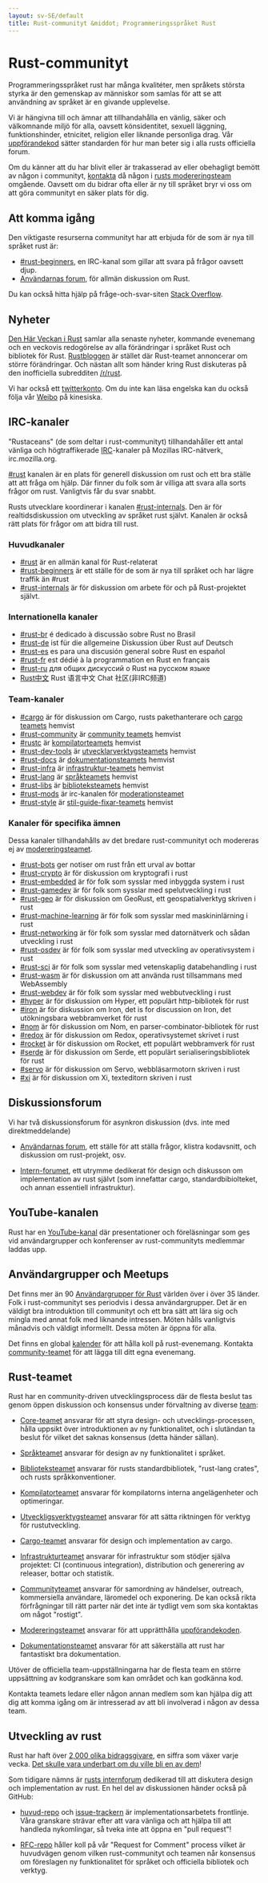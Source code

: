 ```yaml
---
layout: sv-SE/default
title: Rust-communityt &middot; Programmeringsspråket Rust
---
```


# Rust-communityt

Programmeringsspråket rust har många kvalitéter, men språkets
största styrka är den gemenskap av människor som samlas för att
se att användning av språket är en givande upplevelse.

Vi är hängivna till och ämnar att tillhandahålla en vänlig, säker
och välkomnande miljö för alla, oavsett könsidentitet, sexuell läggning,
funktionshinder, etnicitet, religion eller liknande personliga
drag. Vår [uppförandekod][coc] sätter standarden för hur man beter
sig i alla rusts officiella forum.

Om du känner att du har blivit eller är trakasserad av eller
obehagligt bemött av någon i communityt, [kontakta][mod_team_email]
då någon i [rusts modereringsteam][mod_team] omgående. Oavsett om
du bidrar ofta eller är ny till språket bryr vi oss om att göra
communityt en säker plats för dig.

[coc]: conduct.html
[mod_team_email]: mailto:rust-mods@rust-lang.org

## Att komma igång

Den viktigaste resurserna communityt har att erbjuda för de som
är nya till språket rust är:

- [#rust-beginners][beginners_irc], en IRC-kanal som gillar att
  svara på frågor oavsett djup.
- [Användarnas forum][users_forum], för allmän diskussion om Rust.

Du kan också hitta hjälp på fråge-och-svar-siten [Stack Overflow][stack_overflow].

[stack_overflow]: https://stackoverflow.com/questions/tagged/rust

## Nyheter

[Den Här Veckan i Rust][twir] samlar alla senaste nyheter, kommande
evenemang och en veckovis redogörelse av alla förändringar i språket Rust
och bibliotek för Rust. [Rustbloggen][rust_blog] är stället där Rust-teamet
annoncerar om större förändringar. Och nästan allt som händer kring Rust
diskuteras på den inofficiella subredditen [/r/rust][reddit].

Vi har också ett [twitterkonto][twitter]. Om du inte kan läsa engelska kan
du också följa vår [Weibo][weibo] på kinesiska.

[twir]: https://this-week-in-rust.org/
[rust_blog]: http://blog.rust-lang.org/
[reddit]: https://www.reddit.com/r/rust
[reddit_coc]: https://www.reddit.com/r/rust/comments/2rvrzx/our_code_of_conduct_please_read/
[twitter]: https://twitter.com/rustlang
[weibo]: http://weibo.com/u/5616913483

## IRC-kanaler

"Rustaceans" (de som deltar i rust-communityt) tillhandahåller ett antal
vänliga och högtraffikerade [IRC]-kanaler på Mozillas IRC-nätverk,
irc.mozilla.org.

[#rust][rust_irc] kanalen är en plats för generell diskussion om rust och
ett bra ställe att att fråga om hjälp. Där finner du folk som är villiga
att svara alla sorts frågor om rust. Vanligtvis får du svar snabbt.

Rusts utvecklare koordinerar i kanalen [#rust-internals][internals_irc].
Den är för realtidsdiskussion om utveckling av språket rust självt.
Kanalen är också rätt plats för frågor om att bidra till rust.

### Huvudkanaler

- [#rust][rust_irc] är en allmän kanal för Rust-relaterat
- [#rust-beginners][beginners_irc] är ett ställe för de som är nya till språket
och har lägre traffik än #rust
- [#rust-internals][internals_irc] är för diskussion om arbete för och på
Rust-projektet självt.

### Internationella kanaler

- [#rust-br][br_irc] é dedicado à discussão sobre Rust no Brasil
- [#rust-de][de_irc] ist für die allgemeine Diskussion über Rust auf Deutsch
- [#rust-es][es_irc] es para una discusión general sobre Rust en español
- [#rust-fr][fr_irc] est dédié à la programmation en Rust en français
- [#rust-ru][ru_irc] для общих дискуссий о Rust на русском языке
- [Rust中文][cn_org] Rust 语言中文 Chat 社区(非IRC频道)

### Team-kanaler

- [#cargo][cargo_irc] är för diskussion om Cargo, rusts pakethanterare och [cargo teamets][cargo_team] hemvist
- [#rust-community][community_irc] är [community teamets][community_team] hemvist
- [#rustc][rustc_irc] är [kompilatorteamets][compiler_team] hemvist
- [#rust-dev-tools][dev_tools_irc] är [utvecklarverktygsteamets][dev_tools_team] hemvist
- [#rust-docs][docs_irc] är [dokumentationsteamets][doc_team] hemvist
- [#rust-infra][infra_irc] är [infrastruktur-teamets][infra_team] hemvist
- [#rust-lang][lang_irc] är [språkteamets][language_team] hemvist
- [#rust-libs][libs_irc] är [biblioteksteamets][library_team] hemvist
- [#rust-mods][mod_irc] är irc-kanalen för [moderationsteamet][mod_team]
- [#rust-style][style_irc] är [stil-guide-fixar-teamets][style_team] hemvist

### Kanaler för specifika ämnen

Dessa kanaler tillhandahålls av det bredare rust-communityt och modereras ej
av [modereringsteamet][mod_team].

- [#rust-bots][bots_irc] ger notiser om rust från ett urval av bottar
- [#rust-crypto][crypto_irc] är för diskussion om kryptografi i rust
- [#rust-embedded][embedded_irc] är för folk som sysslar med inbyggda system i rust
- [#rust-gamedev][gamedev_irc] är för folk som sysslar med spelutveckling i rust
- [#rust-geo][rustgeo_irc] är för diskussion om GeoRust, ett geospatialverktyg skriven i rust
- [#rust-machine-learning][machine_learning_irc] är för folk som sysslar med maskininlärning i rust
- [#rust-networking][networking_irc] är för folk som sysslar med datornätverk och sådan utveckling i rust
- [#rust-osdev][osdev_irc] är för folk som sysslar med utveckling av operativsystem i rust
- [#rust-sci][sci_irc] är för folk som sysslar med vetenskaplig databehandling i rust
- [#rust-wasm][wasm_irc] är för diskussion om att använda rust tillsammans med WebAssembly
- [#rust-webdev][webdev_irc] är för folk som sysslar med webbutveckling i rust
- [#hyper][hyper_irc] är för diskussion om Hyper, ett populärt http-bibliotek för rust
- [#iron][iron_irc] är för diskussion om Iron, det is for discussion on Iron, det
utökningsbara webbramverket för rust
- [#nom][nom_irc] är för diskussion om Nom, en parser-combinator-bibliotek för rust
- [#redox][redox_irc] är för diskussion om Redox, operativsystemet skrivet i rust
- [#rocket][rocket_irc] är för diskussion om Rocket, ett populärt webbramverk för rust
- [#serde][serde_irc] är för diskussion om Serde, ett populärt serialiseringsbibliotek för rust
- [#servo][servo_irc] är för diskussion om Servo, webbläsarmotorn skriven i rust
- [#xi][xi_irc] är för diskussion om Xi, texteditorn skriven i rust

[IRC]: https://en.wikipedia.org/wiki/Internet_Relay_Chat
[beginners_irc]: https://chat.mibbit.com/?server=irc.mozilla.org&channel=%23rust-beginners
[bots_irc]: https://chat.mibbit.com/?server=irc.mozilla.org&channel=%23rust-bots
[br_irc]: https://chat.mibbit.com/?server=irc.mozilla.org&channel=%23rust-br
[cargo_irc]: https://chat.mibbit.com/?server=irc.mozilla.org&channel=%23cargo
[cn_org]: https://chat.rust-china.org/
[community_irc]: https://chat.mibbit.com/?server=irc.mozilla.org&channel=%23rust-community
[crypto_irc]: https://chat.mibbit.com/?server=irc.mozilla.org&channel=%23rust-crypto
[de_irc]: https://chat.mibbit.com/?server=irc.mozilla.org&channel=%23rust-de
[es_irc]: https://chat.mibbit.com/?server=irc.mozilla.org&channel=%23rust-es
[embedded_irc]: https://chat.mibbit.com/?server=irc.mozilla.org&channel=%23rust-embedded
[fr_irc]: https://chat.mibbit.com/?server=irc.mozilla.org&channel=%23rust-fr
[gamedev_irc]: https://chat.mibbit.com/?server=irc.mozilla.org&channel=%23rust-gamedev
[internals_irc]: https://chat.mibbit.com/?server=irc.mozilla.org&channel=%23rust-internals
[lang_irc]: https://chat.mibbit.com/?server=irc.mozilla.org&channel=%23rust-lang
[libs_irc]: https://chat.mibbit.com/?server=irc.mozilla.org&channel=%23rust-libs
[networking_irc]: https://chat.mibbit.com/?server=irc.mozilla.org&channel=%23rust-networking
[osdev_irc]: https://chat.mibbit.com/?server=irc.mozilla.org&channel=%23rust-osdev
[ru_irc]: https://chat.mibbit.com/?server=irc.mozilla.org&channel=%23rust-ru
[rust_irc]: https://chat.mibbit.com/?server=irc.mozilla.org&channel=%23rust
[rustc_irc]: https://chat.mibbit.com/?server=irc.mozilla.org&channel=%23rustc
[servo_irc]: https://chat.mibbit.com/?server=irc.mozilla.org&channel=%23servo
[webdev_irc]: https://chat.mibbit.com/?server=irc.mozilla.org&channel=%23rust-webdev
[docs_irc]: https://chat.mibbit.com/?server=irc.mozilla.org&channel=%23rust-docs
[xi_irc]: https://chat.mibbit.com/?server=irc.mozilla.org&channel=%23xi
[dev_tools_irc]: https://chat.mibbit.com/?server=irc.mozilla.org&channel=%23rust-dev-tools
[style_irc]: https://chat.mibbit.com/?server=irc.mozilla.org&channel=%23style
[style_team]: team.html#Style-team
[mod_irc]: https://chat.mibbit.com/?server=irc.mozilla.org&channel=%23mods
[machine_learning_irc]: https://chat.mibbit.com/?server=irc.mozilla.org&channel=%23rust-machine-learning
[hyper_irc]: https://chat.mibbit.com/?server=irc.mozilla.org&channel=%23hyper
[iron_irc]: https://chat.mibbit.com/?server=irc.mozilla.org&channel=%23iron
[redox_irc]: https://chat.mibbit.com/?server=irc.mozilla.org&channel=%23redox
[nom_irc]: https://chat.mibbit.com/?server=irc.mozilla.org&channel=%23nom
[infra_irc]: https://chat.mibbit.com/?server=irc.mozilla.org&channel=%23rust-infra
[rustgeo_irc]: https://chat.mibbit.com/?server=irc.mozilla.org&channel=%23rust-geo
[rocket_irc]: https://chat.mibbit.com/?server=irc.mozilla.org&channel=%23rocket
[serde_irc]: https://chat.mibbit.com/?server=irc.mozilla.org&channel=%23serde
[sci_irc]: https://chat.mibbit.com/?server=irc.mozilla.org&channel=%23rust-sci
[wasm_irc]: https://chat.mibbit.com/?server=irc.mozilla.org&channel=%23rust-wasm

## Diskussionsforum

Vi har två diskussionsforum för asynkron diskussion (dvs. inte med direktmeddelande)

- [Användarnas forum][users_forum], ett ställe för att ställa frågor, klistra
kodavsnitt, och diskussion om rust-projekt, osv.

- [Intern-forumet][internals_forum], ett utrymme dedikerat för design och 
diskusson om implementation av rust självt (som innefattar cargo, standardbibiolteket,
och annan essentiell infrastruktur).

[users_forum]: https://users.rust-lang.org/
[internals_forum]: https://internals.rust-lang.org/

## YouTube-kanalen

Rust har en [YouTube-kanal][youtube_channel] där presentationer och föreläsningar
som ges vid användargrupper och konferenser av rust-communityts medlemmar laddas upp.

[youtube_channel]: https://www.youtube.com/channel/UCaYhcUwRBNscFNUKTjgPFiA

## Användargrupper och Meetups

Det finns mer än 90 [Användargrupper för Rust][user_group] världen över i 
över 35 länder. Folk i rust-communityt ses periodvis i dessa användargrupper.
Det är en väldigt bra introduktion till communityt och ett bra sätt att 
lära sig och mingla med annat folk med liknande intressen. Möten hålls vanligtvis
månadvis och väldigt informellt. Dessa möten är öppna för alla.

Det finns en global [kalender][calendar] för att hålla koll på rust-evenemang.
Kontakta [community-teamet][community_team] för att lägga till ditt egna evenemang.

[user_group]: ./user-groups.html
[calendar]: https://www.google.com/calendar/embed?src=apd9vmbc22egenmtu5l6c5jbfc@group.calendar.google.com

## Rust-teamet

Rust har en community-driven utvecklingsprocess där de flesta beslut tas genom
öppen diskussion och konsensus under förvaltning av diverse [team][teams]:

* [Core-teamet][core_team] ansvarar för att styra design- och
utvecklings-processen, hålla uppsikt över introduktionen av ny funktionalitet,
och i slutändan ta beslut för vilket det saknas konsensus (detta händer sällan).

* [Språkteamet][language_team] ansvarar för design av ny funktionalitet i 
  språket.

* [Biblioteksteamet][library_team] ansvarar för rusts standardbibliotek,
 "rust-lang crates", och rusts språkkonventioner.

* [Kompilatorteamet][compiler_team] ansvarar för kompilatorns interna
angelägenheter och optimeringar.

* [Utveckligsverktygsteamet][dev_tools_team] ansvarar för att sätta riktningen
för verktyg för rustutveckling.

* [Cargo-teamet][cargo_team] ansvarar för design och implementation av cargo.

* [Infrastrukturteamet][infra_team] ansvarar för infrastruktur som stödjer
 själva projektet: CI (continuous integration), distribution och generering av
 releaser, bottar och statistik.

+ [Communityteamet][community_team] ansvarar för samordning av händelser,
outreach, kommersiella användare, läromedel och exponering. De kan också
rikta förfrågningar till rätt parter när det inte är tydligt vem som ska
kontaktas om något "rostigt".

* [Modereringsteamet][mod_team] ansvarar för att upprätthålla [uppförandekoden][coc].

* [Dokumentationsteamet][doc_team] ansvarar för att säkerställa att rust har
 fantastiskt bra dokumentation.

Utöver de officiella team-uppställningarna har de flesta team en större
uppsättning av kodgranskare som kan området och kan godkänna kod.

Kontakta teamets ledare eller någon annan medlem som kan hjälpa dig att dig att
komma igång om är intresserad av att bli involverad i någon av dessa team.

[teams]: team.html
[core_team]: team.html#Core-team
[language_team]: team.html#Language-design-team
[library_team]: team.html#Library-team
[compiler_team]: team.html#Compiler-team
[dev_tools_team]: team.html#Dev-tools-team
[cargo_team]: team.html#Cargo-team
[community_team]: team.html#Community-team
[mod_team]: team.html#Moderation-team
[doc_team]: team.html#Documentation-team
[infra_team]: team.html#Infrastructure-team

## Utveckling av rust

Rust har haft över [2,000 olika bidragsgivare][authors], en siffra som växer 
varje vecka. [Det skulle vara underbart om du ville bli en av dem][contribute]!

Som tidigare nämns är [rusts internforum][internals_forum] dedikerad till att
diskutera design och implementation av rust. En hel del av diskussionen händer
också på GitHub:

- [huvud-repo][github] och [issue-trackern][issue_tracking] är
  implementationsarbetets frontlinje. Våra granskare strävar efter att vara
  vänliga och att hjälpa till att handleda nykomlingar, så tveka inte att öppna
  en "pull request"!

- [RFC-repo][rfcs] håller koll på vår "Request for Comment" process vilket
  är huvudvägen genom vilken rust-communityt och teamen når konsensus om föreslagen
  ny funktionalitet för språket och officiella bibliotek och verktyg.

[authors]: https://thanks.rust-lang.org/rust/all-time
[contribute]: contribute.html
[github]: https://github.com/rust-lang/rust
[rfcs]: https://github.com/rust-lang/rfcs
[issue_tracking]: https://github.com/rust-lang/rust/issues
